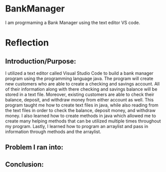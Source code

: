 # BankManager
I am progrmaming a Bank Manager using the text editor VS code.

# Reflection

## Introduction/Purpose:
I utilized a text editor called Visual Studio Code to build a bank manager program using the programming language java. The program will create new customers who are able to create a checking and savings account. All of their information along with there checking and savings balance will be stored in a text file. Moreover, existing customers are able to check their balance, deposit, and withdraw money from either account as well. This program taught me how to create text files in java, while also reading from the text files in order to check the balance, deposit money, and withdraw money. I also learned how to create methods in java which allowed me to create many helping methods that can be utilized multiple times throughout my program. Lastly, I learned how to program an arraylist and pass in information through methods and the arraylist.

## Problem I ran into:

## Conclusion:
